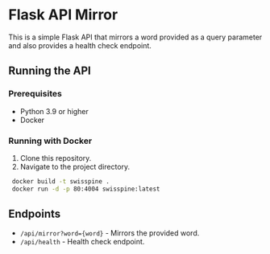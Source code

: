 # Flask API Mirror

This is a simple Flask API that mirrors a word provided as a query parameter and also provides a health check endpoint.

## Running the API

### Prerequisites
- Python 3.9 or higher
- Docker

### Running with Docker

1. Clone this repository.
2. Navigate to the project directory.

```bash
 docker build -t swisspine .
 docker run -d -p 80:4004 swisspine:latest
```
## Endpoints

- `/api/mirror?word={word}` - Mirrors the provided word.
- `/api/health` - Health check endpoint.


